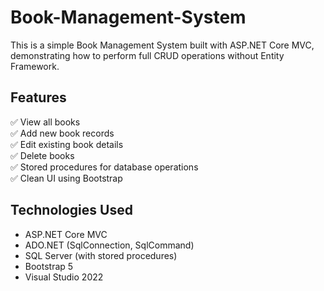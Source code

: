 # Book-Management-System
This is a simple Book Management System built with ASP.NET Core MVC, demonstrating how to perform full CRUD operations without Entity Framework.

## Features
✅ View all books  
✅ Add new book records  
✅ Edit existing book details  
✅ Delete books  
✅ Stored procedures for database operations  
✅ Clean UI using Bootstrap  

## Technologies Used
- ASP.NET Core MVC
- ADO.NET (SqlConnection, SqlCommand)
- SQL Server (with stored procedures)
- Bootstrap 5
- Visual Studio 2022
